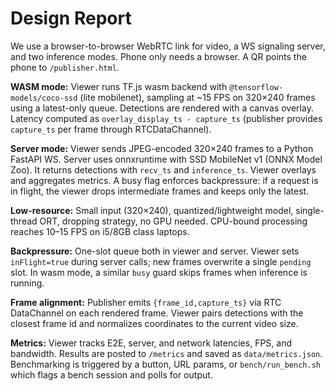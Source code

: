 # Design Report

We use a browser-to-browser WebRTC link for video, a WS signaling server, and two inference modes. Phone only needs a browser. A QR points the phone to `/publisher.html`.

**WASM mode:** Viewer runs TF.js wasm backend with `@tensorflow-models/coco-ssd` (lite mobilenet), sampling at ~15 FPS on 320×240 frames using a latest-only queue. Detections are rendered with a canvas overlay. Latency computed as `overlay_display_ts - capture_ts` (publisher provides `capture_ts` per frame through RTCDataChannel).

**Server mode:** Viewer sends JPEG-encoded 320×240 frames to a Python FastAPI WS. Server uses onnxruntime with SSD MobileNet v1 (ONNX Model Zoo). It returns detections with `recv_ts` and `inference_ts`. Viewer overlays and aggregates metrics. A busy flag enforces backpressure: if a request is in flight, the viewer drops intermediate frames and keeps only the latest.

**Low-resource:** Small input (320×240), quantized/lightweight model, single-thread ORT, dropping strategy, no GPU needed. CPU-bound processing reaches 10–15 FPS on i5/8GB class laptops.

**Backpressure:** One-slot queue both in viewer and server. Viewer sets `inFlight=true` during server calls; new frames overwrite a single `pending` slot. In wasm mode, a similar `busy` guard skips frames when inference is running.

**Frame alignment:** Publisher emits `{frame_id,capture_ts}` via RTC DataChannel on each rendered frame. Viewer pairs detections with the closest frame id and normalizes coordinates to the current video size.

**Metrics:** Viewer tracks E2E, server, and network latencies, FPS, and bandwidth. Results are posted to `/metrics` and saved as `data/metrics.json`. Benchmarking is triggered by a button, URL params, or `bench/run_bench.sh` which flags a bench session and polls for output.

